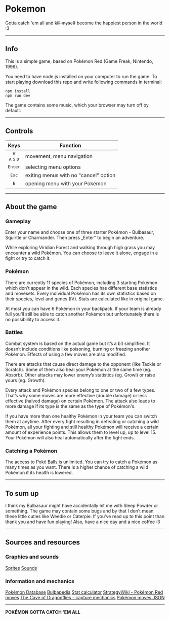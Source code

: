 # Pokemon
Gotta catch 'em all and <del>kill myself</del> become the happiest person in the world :3

---

## Info
This is a simple game, based on Pokémon Red (Game Freak, Nintendo, 1996).

You need to have node.js installed on your computer to run the game.
To start playing download this repo and write following commands in terminal:

```
npm install
npm run dev
```

The game contains some music, which your browser may turn off by default.

---

## Controls

| Keys | Function |
| :---: | --- |
| <kbd>W</kbd> <br> <kbd>A</kbd> <kbd>S</kbd> <kbd>D</kbd> | movement, menu navigation |
| <kbd>Enter</kbd> | selecting menu options |
| <kbd>Esc</kbd> | exiting menus with no "cancel" option |
| <kbd>E</kbd> | opening menu with your Pokémon |

---

## About the game

### Gameplay
Enter your name and choose one of three starter Pokémon - Bulbasaur, Squirtle or Charmander. Then press „Enter” to begin an adventure. 

While exploring Viridian Forest and walking through high grass you may encounter a wild Pokémon. You can choose to leave it alone, engage in a fight or try to catch it.

### Pokémon 
There are currently 11 species of Pokémon, including 3 starting Pokémon which don’t appear in the wild. Each species has different base statistics and movesets.
Every individual Pokémon has its own statistics based on their species, level and genes (IV). Stats are calculated like in original game. 

At most you can have 6 Pokémon in your backpack. If your team is already full you’ll still be able to catch another Pokémon but unfortunately there is no possibillity to access it.

### Battles
Combat system is based on the actual game but it’s a bit simplified. It doesn’t include conditions like poisoning, burning or freezing another Pokémon. Effects of using a few moves are also modified. 

There are attacks that cause direct damage to the opponent (like Tackle or Scratch). Some of them also heal your Pokémon at the same time (eg. Absorb). Other attacks may lower enemy’s statistics (eg. Growl) or raise yours (eg. Growth).

Every attack and Pokémon species belong to one or two of a few types. That’s why some moves are more effective (double damage) or less effective (halved damage) on certain Pokémon. The attack also leads to more damage if its type is the same as the type of Pokémon's.

If you have more than one healthy Pokémon in your team you can switch them at anytime. After every fight resulting in defeating or catching a wild Pokémon, all your fighting and still healthy Pokémon will receive a certain amount of experience points. This allows them to level up, up to level 15. Your Pokémon will also heal automatically after the fight ends.

### Catching a Pokémon
The access to Poké Balls is unlimited. You can try to catch a Pokémon as many times as you want. There is a higher chance of catching a wild Pokémon if its health is lowered.

---

## To sum up
I think my Bulbasaur might have accidentally hit me with Sleep Powder or something.
The game may contain some bugs and by that I don’t mean these little cuties like Weedle or Caterpie.
If you’ve read up to this point than thank you and have fun playing! Also, have a nice day and a nice coffee :3

---

## Sources and resources
### Graphics and sounds
[Sprites](https://www.spriters-resource.com/game_boy_gbc/pokemonredblue/)
[Sounds](https://downloads.khinsider.com/game-soundtracks/album/pokemon-game-boy-pok-mon-sound-complete-set-play-cd)

### Information and mechanics
[Pokémon Database](https://pokemondb.net/)
[Bulbapedia](https://bulbapedia.bulbagarden.net/wiki/Main_Page)
[Stat calculator](https://pycosites.com/pkmn/stat_gen1.php)
[StrategyWiki - Pokémon Red moves](https://strategywiki.org/wiki/Pok%C3%A9mon_Red_and_Blue/Moves)
[The Cave of Dragonflies - capture mechanics](https://www.dragonflycave.com/mechanics/gen-i-capturing)
[Pokémon moves JSON](https://github.com/pcattori/pokemon/blob/master/pokemon/data/moves.json)

---

**POKÉMON**
**GOTTA CATCH 'EM ALL**